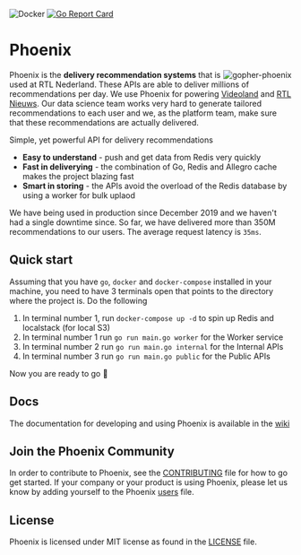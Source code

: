 ![Docker](https://github.com/rtlnl/phoenix/workflows/Docker/badge.svg?branch=master) [![Go Report Card](https://goreportcard.com/badge/github.com/rtlnl/phoenix)](https://goreportcard.com/report/github.com/rtlnl/phoenix)

# Phoenix

<a href="https://ibb.co/j6Mv7b5"><img src="https://i.ibb.co/j6Mv7b5/gopher-phoenix.png" align="right" alt="gopher-phoenix" border="0"></a>

Phoenix is the **delivery recommendation systems** that is used at RTL Nederland. These APIs are able to deliver millions of recommendations per day. We use Phoenix for powering [Videoland](https://www.videoland.com/) and [RTL Nieuws](https://www.rtlnieuws.nl/). Our data science team works very hard to generate tailored recommendations to each user and we, as the platform team, make sure that these recommendations are actually delivered.

Simple, yet powerful API for delivery recommendations

* **Easy to understand** - push and get data from Redis very quickly
* **Fast in deliverying** - the combination of Go, Redis and Allegro cache makes the project blazing fast
* **Smart in storing** - the APIs avoid the overload of the Redis database by using a worker for bulk uplaod

We have being used in production since December 2019 and we haven't had a single downtime since. So far, we have delivered more than 350M recommendations to our users. The average request latency is `35ms`.

## Quick start

Assuming that you have `go`, `docker` and `docker-compose` installed in your machine, you need to have 3 terminals open that points to the directory where the project is. Do the following

1. In terminal number 1, run `docker-compose up -d` to spin up Redis and localstack (for local S3)
2. In terminal number 1 run `go run main.go worker` for the Worker service
3. In terminal number 2 run `go run main.go internal` for the Internal APIs
4. In terminal number 3 run `go run main.go public` for the Public APIs

Now you are ready to go :rocket:

## Docs

The documentation for developing and using Phoenix is available in the [wiki](https://github.com/rtlnl/phoenix/wiki)

## Join the Phoenix Community
In order to contribute to Phoenix, see the [CONTRIBUTING](CONTRIBUTING.md) file for how to go get started.
If your company or your product is using Phoenix, please let us know by adding yourself to the Phoenix [users](USERS.md) file.

## License
Phoenix is licensed under MIT license as found in the [LICENSE](LICENSE.md) file.
